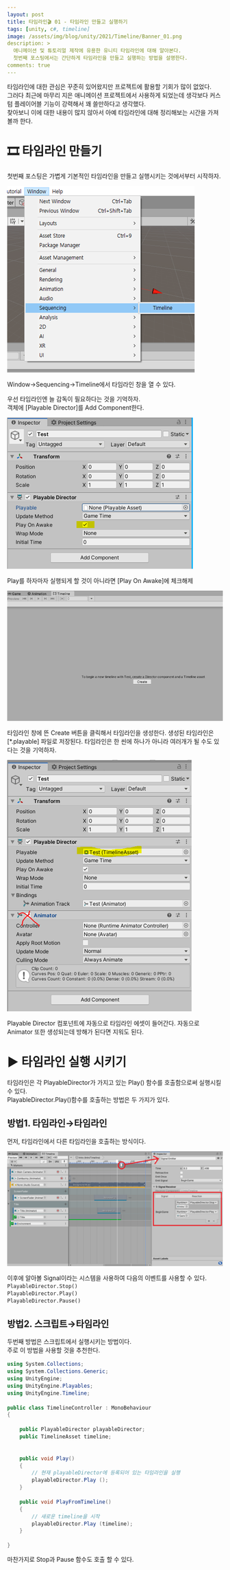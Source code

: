 ```yaml
---
layout: post
title: 타임라인🎬 01 - 타임라인 만들고 실행하기
tags: [unity, c#, timeline]
image: /assets/img/blog/unity/2021/Timeline/Banner_01.png
description: >
  애니메이션 및 튜토리얼 제작에 유용한 유니티 타임라인에 대해 알아본다.  
  첫번째 포스팅에서는 간단하게 타임라인을 만들고 실행하는 방법을 설명한다.
comments: true
---
```


타임라인에 대한 관심은 꾸준히 있어왔지만 프로젝트에 활용할 기회가 많이 없었다.  
그러다 최근에 마무리 지은 애니메이션 프로젝트에서 사용하게 되었는데 생각보다 커스텀 플레이어블 기능이 강력해서 꽤 쓸만하다고 생각했다.  
찾아보니 이에 대한 내용이 많지 않아서 아예 타임라인에 대해 정리해보는 시간을 가져볼까 한다.  

# 🎞 타임라인 만들기

첫번째 포스팅은 가볍게 기본적인 타임라인을 만들고 실행시키는 것에서부터 시작하자.

![01](/assets/img/blog/unity/2021/Timeline/01_CreateTimeline/01.png)

Window→Sequencing→Timeline에서 타임라인 창을 열 수 있다.


우선 타임라인엔 늘 감독이 필요하다는 것을 기억하자.  
객체에 [Playable Director]를 Add Component한다.

![02](/assets/img/blog/unity/2021/Timeline/01_CreateTimeline/02.png)

Play를 하자마자 실행되게 할 것이 아니라면 [Play On Awake]에 체크해제


![03](/assets/img/blog/unity/2021/Timeline/01_CreateTimeline/03.png)

타임라인 창에 뜬 Create 버튼을 클릭해서 타임라인을 생성한다.
생성된 타임라인은 [*.playable] 파일로 저장된다.
타임라인은 한 씬에 하나가 아니라 여러개가 될 수도 있다는 것을 기억하자.


![04](/assets/img/blog/unity/2021/Timeline/01_CreateTimeline/04.png)

Playable Director 컴포넌트에 자동으로 타임라인 에셋이 들어간다.
자동으로 Animator 또한 생성되는데 방해가 된다면 지워도 된다.

	
# ▶ 타임라인 실행 시키기

타임라인은 각 PlayableDirector가 가지고 있는 Play() 함수를 호출함으로써 실행시킬 수 있다.  
PlayableDirector.Play()함수를 호출하는 방법은 두 가지가 있다.

## 방법1. 타임라인→타임라인

먼저, 타임라인에서 다른 타임라인을 호출하는 방식이다.

![05](/assets/img/blog/unity/2021/Timeline/01_CreateTimeline/05.png)

이후에 알아볼 Signal이라는 시스템을 사용하여 다음의 이벤트를 사용할 수 있다.  
`PlayableDirector.Stop()`   
`PlayableDirector.Play()`  
`PlayableDirector.Pause()`

	
## 방법2. 스크립트→타임라인

두번째 방법은 스크립트에서 실행시키는 방법이다.  
주로 이 방법을 사용할 것을 추천한다.

```csharp
using System.Collections;
using System.Collections.Generic;
using UnityEngine;
using UnityEngine.Playables;
using UnityEngine.Timeline;
 
public class TimelineController : MonoBehaviour 
{
 
    public PlayableDirector playableDirector;
    public TimelineAsset timeline;
 
 
    public void Play()
    {
		// 현재 playableDirector에 등록되어 있는 타임라인을 실행
        playableDirector.Play ();
    }
 
    public void PlayFromTimeline()
    {
		// 새로운 timeline을 시작
        playableDirector.Play (timeline);
    }
 
}
```

마찬가지로 Stop과 Pause 함수도 호출 할 수 있다.




